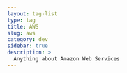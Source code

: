 ```yaml
---
layout: tag-list
type: tag
title: AWS
slug: aws
category: dev
sidebar: true
description: >
  Anything about Amazon Web Services
---
```

